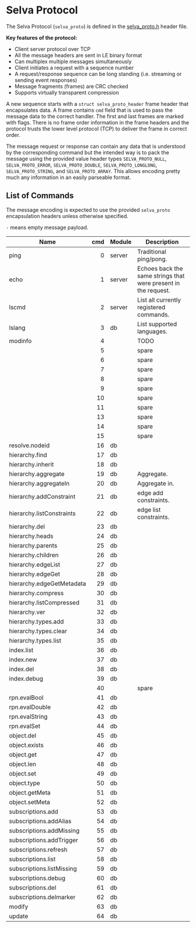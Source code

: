 Selva Protocol
==============

The Selva Protocol (`selva_proto`) is defined in the
[selva\_proto.h](../include/selva_proto.h) header file.

**Key features of the protocol:**

- Client server protocol over TCP
- All the message headers are sent in LE binary format
- Can multiplex multiple messages simultaneously
- Client initiates a request with a sequence number
- A request/response sequence can be long standing (i.e. streaming or sending event responses)
- Message fragments (frames) are CRC checked
- Supports virtually transparent compression

A new sequence starts with a `struct selva_proto_header` frame header that
encapsulates data. A frame contains `cmd` field that is used to pass the
message data to the correct handler. The first and last frames are marked with
flags. There is no frame order information in the frame headers and the protocol
trusts the lower level protocol (TCP) to deliver the frame in correct order.

The message request or response can contain any data that is understood by the
corresponding command but the intended way is to pack the message using the
provided value header types `SELVA_PROTO_NULL`, `SELVA_PROTO_ERROR`,
`SELVA_PROTO_DOUBLE`, `SELVA_PROTO_LONGLONG`, `SELVA_PROTO_STRING`, and
`SELVA_PROTO_ARRAY`. This allows encoding pretty much any information in an
easily parseable format.

List of Commands
----------------

The message encoding is expected to use the provided `selva_proto` encapsulation
headers unless otherwise specified.

`-` means empty message payload.

| Name                      | cmd   |  Module | Description                                                     |
|---------------------------|------:|---------|-----------------------------------------------------------------|
| ping                      |     0 |  server | Traditional ping/pong.                                          |
| echo                      |     1 |  server | Echoes back the same strings that were present in the request.  |
| lscmd                     |     2 |  server | List all currently registered commands.                         |
| lslang                    |     3 |  db     | List supported languages.                                       |
| modinfo                   |     4 |         | TODO                                                            |
|                           |     5 |         | spare                                                           |
|                           |     6 |         | spare                                                           |
|                           |     7 |         | spare                                                           |
|                           |     8 |         | spare                                                           |
|                           |     9 |         | spare                                                           |
|                           |    10 |         | spare                                                           |
|                           |    11 |         | spare                                                           |
|                           |    13 |         | spare                                                           |
|                           |    14 |         | spare                                                           |
|                           |    15 |         | spare                                                           |
| resolve.nodeid            |    16 |  db     |                                                                 |
| hierarchy.find            |    17 |  db     |                                                                 |
| hierarchy.inherit         |    18 |  db     |                                                                 |
| hierarchy.aggregate       |    19 |  db     | Aggregate.                                                      |
| hierarchy.aggregateIn     |    20 |  db     | Aggregate in.                                                   |
| hierarchy.addConstraint   |    21 |  db     | edge add constraints.                                           |
| hierarchy.listConstraints |    22 |  db     | edge list constraints.                                          |
| hierarchy.del             |    23 |  db     |                                                                 |
| hierarchy.heads           |    24 |  db     |                                                                 |
| hierarchy.parents         |    25 |  db     |                                                                 |
| hierarchy.children        |    26 |  db     |                                                                 |
| hierarchy.edgeList        |    27 |  db     |                                                                 |
| hierarchy.edgeGet         |    28 |  db     |                                                                 |
| hierarchy.edgeGetMetadata |    29 |  db     |                                                                 |
| hierarchy.compress        |    30 |  db     |                                                                 |
| hierarchy.listCompressed  |    31 |  db     |                                                                 |
| hierarchy.ver             |    32 |  db     |                                                                 |
| hierarchy.types.add       |    33 |  db     |                                                                 |
| hierarchy.types.clear     |    34 |  db     |                                                                 |
| hierarchy.types.list      |    35 |  db     |                                                                 |
| index.list                |    36 |  db     |                                                                 |
| index.new                 |    37 |  db     |                                                                 |
| index.del                 |    38 |  db     |                                                                 |
| index.debug               |    39 |  db     |                                                                 |
|                           |    40 |         | spare                                                           |
| rpn.evalBool              |    41 |  db     |                                                                 |
| rpn.evalDouble            |    42 |  db     |                                                                 |
| rpn.evalString            |    43 |  db     |                                                                 |
| rpn.evalSet               |    44 |  db     |                                                                 |
| object.del                |    45 |  db     |                                                                 |
| object.exists             |    46 |  db     |                                                                 |
| object.get                |    47 |  db     |                                                                 |
| object.len                |    48 |  db     |                                                                 |
| object.set                |    49 |  db     |                                                                 |
| object.type               |    50 |  db     |                                                                 |
| object.getMeta            |    51 |  db     |                                                                 |
| object.setMeta            |    52 |  db     |                                                                 |
| subscriptions.add         |    53 |  db     |                                                                 |
| subscriptions.addAlias    |    54 |  db     |                                                                 |
| subscriptions.addMissing  |    55 |  db     |                                                                 |
| subscriptions.addTrigger  |    56 |  db     |                                                                 |
| subscriptions.refresh     |    57 |  db     |                                                                 |
| subscriptions.list        |    58 |  db     |                                                                 |
| subscriptions.listMissing |    59 |  db     |                                                                 |
| subscriptions.debug       |    60 |  db     |                                                                 |
| subscriptions.del         |    61 |  db     |                                                                 |
| subscriptions.delmarker   |    62 |  db     |                                                                 |
| modify                    |    63 |  db     |                                                                 |
| update                    |    64 |  db     |                                                                 |
